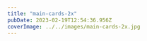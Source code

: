 ```yaml
---
title: "main-cards-2x"
pubDate: 2023-02-19T12:54:36.956Z
coverImage: ../../images/main-cards-2x.jpg
---
```

